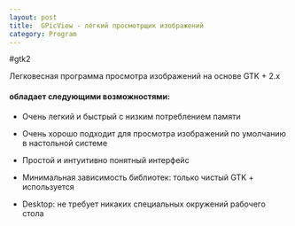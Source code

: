 ```yaml
---
layout: post
title:  GPicView - лёгкий просмотрщик изображений
category: Program
---
```


#gtk2

Легковесная программа просмотра изображений на основе GTK + 2.x 

#### обладает следующими возможностями:

* Очень легкий и быстрый с низким потреблением памяти

* Очень хорошо подходит для просмотра изображений по умолчанию в настольной системе

* Простой и интуитивно понятный интерфейс

* Минимальная зависимость библиотек: только чистый GTK + используется

* Desktop: не требует никаких специальных окружений рабочего стола
